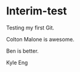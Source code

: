 Interim-test
============

Testing my first Git.

Colton Malone is awesome.

Ben is better.



Kyle Eng